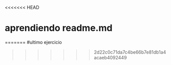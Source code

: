 <<<<<<< HEAD
# aprendiendo readme.md
=======
#ultimo ejercicio
>>>>>>> 2d22c0c71da7c4be66b7e81db1a4acaeb4092449
